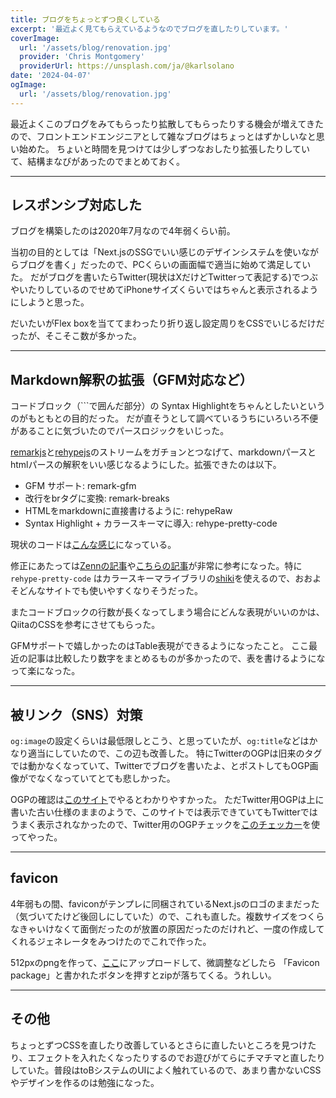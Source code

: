 ```yaml
---
title: ブログをちょっとずつ良くしている
excerpt: '最近よく見てもらえているようなのでブログを直したりしています。'
coverImage:
  url: '/assets/blog/renovation.jpg'
  provider: 'Chris Montgomery'
  providerUrl: https://unsplash.com/ja/@karlsolano
date: '2024-04-07'
ogImage:
  url: '/assets/blog/renovation.jpg'
---
```


最近よくこのブログをみてもらったり拡散してもらったりする機会が増えてきたので、フロントエンドエンジニアとして雑なブログはちょっとはずかしいなと思い始めた。
ちょいと時間を見つけては少しずつなおしたり拡張したりしていて、結構まなびがあったのでまとめておく。

---

## レスポンシブ対応した

ブログを構築したのは2020年7月なので4年弱くらい前。

当初の目的としては「Next.jsのSSGでいい感じのデザインシステムを使いながらブログを書く」だったので、PCくらいの画面幅で適当に始めて満足していた。
だがブログを書いたらTwitter(現状はXだけどTwitterって表記する)でつぶやいたりしているのでせめてiPhoneサイズくらいではちゃんと表示されるようにしようと思った。

だいたいがFlex boxを当ててまわったり折り返し設定周りをCSSでいじるだけだったが、そこそこ数が多かった。

---

## Markdown解釈の拡張（GFM対応など）

コードブロック（\`\`\`で囲んだ部分）の Syntax Highlightをちゃんとしたいというのがもともとの目的だった。
だが直そうとして調べているうちにいろいろ不便があることに気づいたのでパースロジックをいじった。

[remarkjs](https://github.com/remarkjs)と[rehypejs](https://github.com/rehypejs)のストリームをガチョンとつなげて、markdownパースとhtmlパースの解釈をいい感じなるようにした。拡張できたのは以下。

- GFM サポート: remark-gfm
- 改行をbrタグに変換: remark-breaks
- HTMLをmarkdownに直接書けるように: rehypeRaw
- Syntax Highlight + カラースキーマに導入: rehype-pretty-code

現状のコードは[こんな感じ](https://github.com/shoota/shoota/blob/master/lib/markdownToHtml.ts)になっている。

修正にあたっては[Zennの記事](https://zenn.dev/yoshiishunichi/articles/667120b3d0c9d2#%E6%9C%AC%E5%BD%93%E3%81%AB%E6%B0%97%E6%8C%81%E3%81%A1%E3%81%AE%E3%81%84%E3%81%84-markdown-%E5%A4%89%E6%8F%9B%E5%87%A6%E7%90%86)や[こちらの記事](https://osgsm.io/posts/introducing-rehype-pretty-code)が非常に参考になった。特に `rehype-pretty-code` はカラースキーマライブラリの[shiki](https://shiki.style/)を使えるので、おおよそどんなサイトでも使いやすくなりそうだった。

またコードブロックの行数が長くなってしまう場合にどんな表現がいいのかは、QiitaのCSSを参考にさせてもらった。

GFMサポートで嬉しかったのはTable表現ができるようになったこと。
ここ最近の記事は比較したり数字をまとめるものが多かったので、表を書けるようになって楽になった。

---

## 被リンク（SNS）対策

`og:image`の設定くらいは最低限しとこう、と思っていたが、`og:title`などはかなり適当にしていたので、この辺も改善した。
特にTwitterのOGPは旧来のタグでは動かなくなっていて、Twitterでブログを書いたよ、とポストしてもOGP画像がでなくなっていてとても悲しかった。

OGPの確認は[このサイト](https://ogp.buta3.net/)でやるとわかりやすかった。
ただTwitter用OGPは上に書いた古い仕様のままのようで、このサイトでは表示できていてもTwitterではうまく表示されなかったので、Twitter用のOGPチェックを[このチェッカー](https://cards-dev.twitter.com/validator)を使ってやった。

---

## favicon

4年弱もの間、faviconがテンプレに同梱されているNext.jsのロゴのままだった（気づいてたけど後回しにしていた）ので、これも直した。複数サイズをつくらなきゃいけなくて面倒だったのが放置の原因だったのだけれど、一度の作成してくれるジェネレータをみつけたのでこれで作った。

512pxのpngを作って、[ここ](https://realfavicongenerator.net/)にアップロードして、微調整などしたら 「Favicon package」と書かれたボタンを押すとzipが落ちてくる。うれしい。

---

## その他

ちょっとずつCSSを直したり改善しているとさらに直したいところを見つけたり、エフェクトを入れたくなったりするのでお遊びがてらにチマチマと直したりしていた。普段はtoBシステムのUIによく触れているので、あまり書かないCSSやデザインを作るのは勉強になった。
